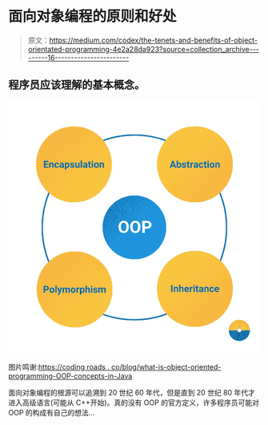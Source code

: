 # 面向对象编程的原则和好处

> 原文：<https://medium.com/codex/the-tenets-and-benefits-of-object-orientated-programming-4e2a28da923?source=collection_archive---------16----------------------->

## 程序员应该理解的基本概念。

![](img/03d4c21891c450e2b930a41f3fbce5b9.png)

图片鸣谢:[https://coding roads . co/blog/what-is-object-oriented-programming-OOP-concepts-in-Java](https://codingnomads.co/blog/what-is-object-oriented-programming-oop-concepts-in-java)

面向对象编程的根源可以追溯到 20 世纪 60 年代，但是直到 20 世纪 80 年代才进入高级语言(可能从 C++开始)。真的没有 OOP 的官方定义，许多程序员可能对 OOP 的构成有自己的想法…